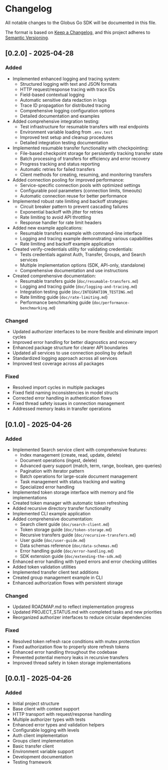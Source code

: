 <!-- SPDX-License-Identifier: Apache-2.0 -->
<!-- Copyright (c) 2025 Scott Friedman and Project Contributors -->
# Changelog

All notable changes to the Globus Go SDK will be documented in this file.

The format is based on [Keep a Changelog](https://keepachangelog.com/en/1.0.0/),
and this project adheres to [Semantic Versioning](https://semver.org/spec/v2.0.0.html).

## [0.2.0] - 2025-04-28

### Added

- Implemented enhanced logging and tracing system:
  - Structured logging with text and JSON formats
  - HTTP request/response tracing with trace IDs
  - Field-based contextual logging
  - Automatic sensitive data redaction in logs
  - Trace ID propagation for distributed tracing
  - Comprehensive logging configuration options
  - Detailed documentation and examples
- Added comprehensive integration testing:
  - Test infrastructure for resumable transfers with real endpoints
  - Environment variable loading from `.env.test`
  - Improved test setup and cleanup procedures
  - Detailed integration testing documentation
- Implemented resumable transfer functionality with checkpointing:
  - File-based checkpoint storage for persistently tracking transfer state
  - Batch processing of transfers for efficiency and error recovery
  - Progress tracking and status reporting
  - Automatic retries for failed transfers
  - Client methods for creating, resuming, and monitoring transfers
- Added connection pooling for improved performance:
  - Service-specific connection pools with optimized settings
  - Configurable pool parameters (connection limits, timeouts)
  - Automatic connection reuse for better performance
- Implemented robust rate limiting and backoff strategies:
  - Circuit breaker pattern to prevent cascading failures
  - Exponential backoff with jitter for retries
  - Rate limiting to avoid API throttling 
  - Response handler for rate limit headers
- Added new example applications:
  - Resumable transfers example with command-line interface
  - Logging and tracing example demonstrating various capabilities
  - Rate limiting and backoff example application
- Created verify-credentials utility for validating credentials:
  - Tests credentials against Auth, Transfer, Groups, and Search services
  - Multiple implementation options (SDK, API-only, standalone)
  - Comprehensive documentation and use instructions
- Created comprehensive documentation:
  - Resumable transfers guide (`doc/resumable-transfers.md`)
  - Logging and tracing guide (`doc/logging-and-tracing.md`)
  - Integration testing guide (`doc/INTEGRATION_TESTING.md`)
  - Rate limiting guide (`doc/rate-limiting.md`)
  - Performance benchmarking guide (`doc/performance-benchmarking.md`)

### Changed

- Updated authorizer interfaces to be more flexible and eliminate import cycles
- Improved error handling for better diagnostics and recovery
- Enhanced package structure for clearer API boundaries
- Updated all services to use connection pooling by default
- Standardized logging approach across all services
- Improved test coverage across all packages

### Fixed

- Resolved import cycles in multiple packages
- Fixed field naming inconsistencies in model structs
- Corrected error handling in authentication flows
- Fixed thread safety issues in connection management
- Addressed memory leaks in transfer operations

## [0.1.0] - 2025-04-26

### Added

- Implemented Search service client with comprehensive features:
  - Index management (create, read, update, delete)
  - Document operations (ingest, delete)
  - Advanced query support (match, term, range, boolean, geo queries)
  - Pagination with iterator pattern
  - Batch operations for large-scale document management
  - Task management with status tracking and waiting
  - Specialized error handling
- Implemented token storage interface with memory and file implementations
- Created token manager with automatic token refreshing
- Added recursive directory transfer functionality
- Implemented CLI example application
- Added comprehensive documentation:
  - Search client guide (`doc/search-client.md`)
  - Token storage guide (`doc/token-storage.md`)
  - Recursive transfers guide (`doc/recursive-transfers.md`)
  - User guide (`doc/user-guide.md`)
  - Data schemas reference (`doc/data-schemas.md`)
  - Error handling guide (`doc/error-handling.md`)
  - SDK extension guide (`doc/extending-the-sdk.md`)
- Enhanced error handling with typed errors and error checking utilities
- Added token validation utilities
- Implemented transfer client test additions
- Created group management example in CLI
- Enhanced authorization flows with persistent storage

### Changed

- Updated ROADMAP.md to reflect implementation progress
- Updated PROJECT_STATUS.md with completed tasks and new priorities
- Reorganized authorizer interfaces to reduce circular dependencies

### Fixed

- Resolved token refresh race conditions with mutex protection
- Fixed authorization flow to properly store refresh tokens
- Enhanced error handling throughout the codebase
- Prevented potential memory leaks in recursive transfers
- Improved thread safety in token storage implementations

## [0.0.1] - 2025-04-26

### Added

- Initial project structure
- Base client with context support
- HTTP transport with request/response handling
- Multiple authorizer types with tests
- Enhanced error types and validation helpers
- Configurable logging with levels
- Auth client implementation
- Groups client implementation
- Basic transfer client
- Environment variable support
- Development documentation
- Testing framework